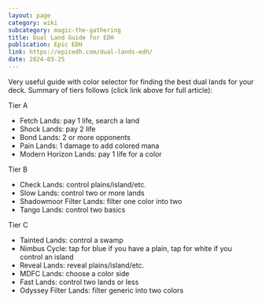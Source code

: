 ```yaml
---
layout: page
category: wiki
subcategory: magic-the-gathering
title: Dual Land Guide for EDH
publication: Epic EDH
link: https://epicedh.com/dual-lands-edh/
date: 2024-03-25
---
```


Very useful guide with color selector for finding the best dual lands for your deck. Summary of tiers follows (click link above for full article):

Tier A
* Fetch Lands: pay 1 life, search a land
* Shock Lands: pay 2 life
* Bond Lands: 2 or more opponents
* Pain Lands: 1 damage to add colored mana
* Modern Horizon Lands: pay 1 life for a color

Tier B
* Check Lands: control plains/island/etc.
* Slow Lands: control two or more lands
* Shadowmoor Filter Lands: filter one color into two
* Tango Lands: control two basics

Tier C
* Tainted Lands: control a swamp
* Nimbus Cycle: tap for blue if you have a plain, tap for white if you control an island
* Reveal Lands: reveal plains/island/etc.
* MDFC Lands: choose a color side
* Fast Lands: control two lands or less
* Odyssey Filter Lands: filter generic into two colors
